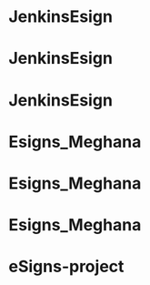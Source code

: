 # JenkinsEsign
# JenkinsEsign
# JenkinsEsign
# Esigns_Meghana
# Esigns_Meghana
# Esigns_Meghana
# eSigns-project
